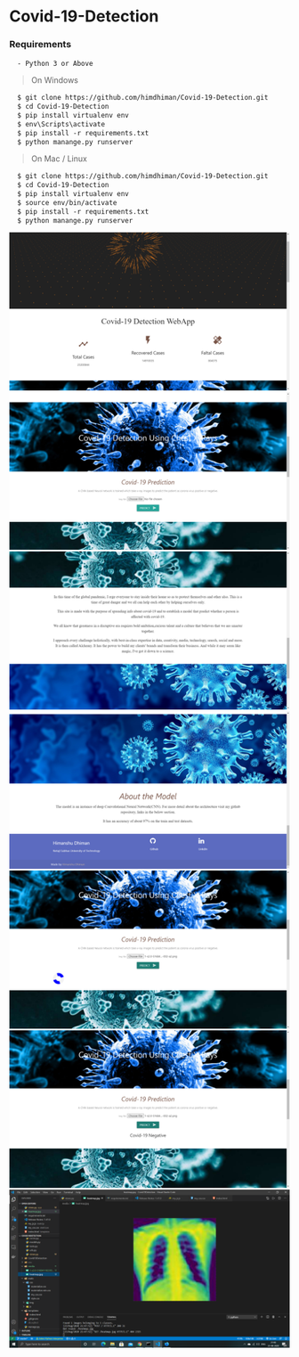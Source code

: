 # Covid-19-Detection

### Requirements
      - Python 3 or Above

> On Windows

      $ git clone https://github.com/himdhiman/Covid-19-Detection.git
      $ cd Covid-19-Detection
      $ pip install virtualenv env
      $ env\Scripts\activate
      $ pip install -r requirements.txt
      $ python manange.py runserver

> On Mac / Linux

      $ git clone https://github.com/himdhiman/Covid-19-Detection.git
      $ cd Covid-19-Detection
      $ pip install virtualenv env
      $ source env/bin/activate
      $ pip install -r requirements.txt
      $ python manange.py runserver
      
      
![](1.png)
![](2.png)
![](3.png)
![](4.png)
![](5.png)
![](6.png)
![](7.png)

